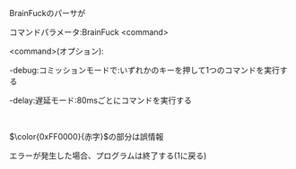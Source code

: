 BrainFuckのパーサが

コマンドパラメータ:BrainFuck &lt;command&gt;

&lt;command&gt;(オプション):

-debug:コミッションモードで:いずれかのキーを押して1つのコマンドを実行する

-delay:遅延モード:80msごとにコマンドを実行する

<br>

$\color{0xFF0000}{赤字}$の部分は誤情報

エラーが発生した場合、プログラムは終了する(1に戻る)